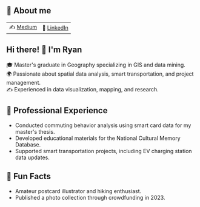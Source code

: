 <p align="center">
<img ![Logo](https://raw.githubusercontent.com/ryanma20/ryanma20/refs/heads/main/pic.jpg)">
</p>

## 📌 About me
| | |
| :--- | :--- |
| ✍️ [Medium](https://medium.com/@mmaryan73) | 💼 [LinkedIn](https://www.linkedin.com/in/zhi-yang-m-043808217/)|


## Hi there! 👋 I'm Ryan

🎓 Master's graduate in Geography specializing in GIS and data mining.  
🌍 Passionate about spatial data analysis, smart transportation, and project management.  
✍️ Experienced in data visualization, mapping, and research. 

## 💼 Professional Experience
- Conducted commuting behavior analysis using smart card data for my master's thesis.  
- Developed educational materials for the National Cultural Memory Database.  
- Supported smart transportation projects, including EV charging station data updates.
  
## 🌱 Fun Facts
- Amateur postcard illustrator and hiking enthusiast.  
- Published a photo collection through crowdfunding in 2023. 



